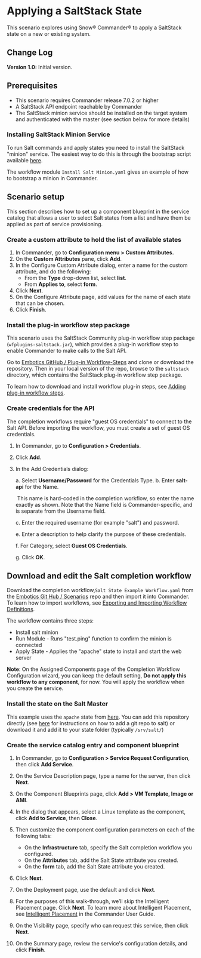 # Applying a SaltStack State

This scenario explores using Snow® Commander® to apply a SaltStack state on a new or existing system.

## Change Log

**Version 1.0:** Initial version.

## Prerequisites

* This scenario requires Commander release 7.0.2 or higher
* A SaltStack API endpoint reachable by Commander
* The SaltStack minion service should be installed on the target system and authenticated with the master (see section below for more details)

### Installing SaltStack Minion Service

To run Salt commands and apply states you need to install the SaltStack "minion" service. The easiest way to do this is through the bootstrap script available [here](https://bootstrap.saltstack.com).

The workflow module `Install Salt Minion.yaml` gives an example of how to bootstrap a minion in Commander.

## Scenario setup

This section describes how to set up a component blueprint in the service catalog that allows a user to select Salt states from a list and have them be applied as part of service provisioning.

### Create a custom attribute to hold the list of available states

1. In Commander, go to **Configuration menu > Custom Attributes.** 
2. On the **Custom Attributes** pane, click **Add**.
3. In the Configure Custom Attribute dialog, enter a name for the custom attribute, and do the following:
    * From the **Type** drop-down list, select **list**.
    * From **Applies to**, select **form**.
4. Click **Next**.
5. On the Configure Attribute page, add values for the name of each state that can be chosen.
6. Click **Finish**. 

### Install the plug-in workflow step package

This scenario uses the SaltStack Community plug-in workflow step package (`wfplugins-saltstack.jar`), which provides a plug-in workflow step to enable Commander to make calls to the Salt API.

Go to [Embotics GitHub / Plug-in Workflow-Steps](https://github.com/Embotics/Plug-in-Workflow-Steps) and clone or download the repository. Then in your local version of the repo, browse to the `saltstack` directory, which contains the SaltStack plug-in workflow step package. 

To learn how to download and install workflow plug-in steps, see [Adding plug-in workflow steps](http://docs.embotics.com/commander/Using-Plug-In-WF-Steps.htm#Adding).

### Create credentials for the API
The completion workflows require "guest OS credentials" to connect to the Salt API. Before importing the workflow, you must create a set of guest OS credentials.
1. In Commander, go to **Configuration > Credentials**.
2. Click **Add**.
3. In the Add Credentials dialog: 

   a. Select **Username/Password** for the Credentials Type.
   b. Enter **salt-api** for the Name.

   ​    This name is hard-coded in the completion workflow, so enter the name exactly as shown. Note that the Name field is Commander-specific, and is separate from the Username field.

   c. Enter the required username (for example "salt") and password.

   e. Enter a description to help clarify the purpose of these credentials.

   f. For Category, select **Guest OS Credentials**.

   g. Click **OK**.

## Download and edit the Salt completion workflow
Download the completion workflow,`Salt State Example Workflow.yaml` from the [Embotics Git Hub / Scenarios](https://github.com/Embotics/Scenarios) repo and then import it into Commander. To learn how to import workflows, see [Exporting and Importing Workflow Definitions](http://docs.embotics.com/commander/exporting-and-importing-workflows.htm).

The workflow contains three steps:
* Install salt minion
* Run Module - Runs "test.ping" function to confirm the minion is connected
* Apply State - Applies the "apache" state to install and start the web server

**Note**: On the Assigned Components page of the Completion Workflow Configuration wizard, you can keep the default setting, **Do not apply this workflow to any component**, for now. You will apply the workflow when you create the service.

### Install the state on the Salt Master
This example uses the `apache` state from [here](https://github.com/saltstack-formulas/apache-formula.git). You can add this repository directly (see [here](https://docs.saltstack.com/en/latest/topics/tutorials/gitfs.html) for instructions on how to add a git repo to salt) or download it and add it to your state folder (typically `/srv/salt/`)

### Create the service catalog entry and component blueprint
1. In Commander, go to **Configuration > Service Request Configuration**, then click **Add Service**.
2. On the Service Description page, type a name for the server, then click **Next**.
3. On the Component Blueprints page, click **Add > VM Template, Image or AMI**. 
4. In the dialog that appears, select a Linux template as the component, click **Add to Service**, then **Close**.

5. Then customize the component configuration parameters on each of the following tabs:
   - On the **Infrastructure** tab, specify the Salt completion workflow you configured.
   - On the **Attributes** tab, add the Salt State attribute you created.
   - On the **form** tab, add the Salt State attribute you created.
6. Click **Next**. 
7. On the Deployment page, use the default and click **Next**.
8. For the purposes of this walk-through, we’ll skip the Intelligent Placement page. Click **Next**. To learn more about Intelligent Placement, see [Intelligent Placement](http://docs.embotics.com/commander/intelligent-placement.htm) in the Commander User Guide.  
9. On the Visibility page, specify who can request this service, then click **Next**.
10. On the Summary page, review the service's configuration details, and click **Finish**. 
